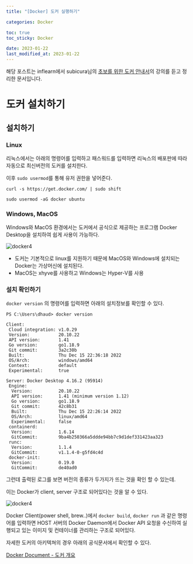 ```yaml
---
title: "[Docker] 도커 실행하기"

categories: Docker

toc: true
toc_sticky: Docker

date: 2023-01-22
last_modified_at: 2023-01-22
---
```


해당 포스트는 inflearn에서 subicura님의 [초보를 위한 도커 안내서](https://www.inflearn.com/course/%EB%8F%84%EC%BB%A4-%EC%9E%85%EB%AC%B8/dashboard)의 강의를 듣고 정리한 문서입니다.

# 도커 설치하기

## 설치하기

### Linux

리눅스에서는 아래의 명령어를 입력하고 패스워드를 입력하면 리눅스의 배포판에 따라 자동으로 최신버전의 도커를 설치한다.

이후 `sudo usermod`를 통해 유저 권한을 넣어준다.

```shell
curl -s https://get.docker.com/ | sudo shift 

sudo usermod -aG docker ubuntu
```

### Windows, MacOS

Windows와 MacOS 환경에서는 도커에서 공식으로 제공하는 프로그램 Docker Desktop을 설치하여 쉽게 사용이 가능하다.

![docker4]({{site.url}}//assets/image/2023/2023-01/22-docker004.png)


- 도커는 기본적으로 linux를 지원하기 때문에 MacOS와 Windows에 설치되는 Docker는 가상머신에 설치된다.
- MacOS는 xhyve를 사용하고 Windows는 Hyper-V를 사용


### 설치 확인하기

`docker version` 의 명령어를 입력하면 아래의 설치정보를 확인할 수 있다.

```shell
PS C:\Users\dhaud> docker version

Client:
 Cloud integration: v1.0.29
 Version:           20.10.22
 API version:       1.41
 Go version:        go1.18.9
 Git commit:        3a2c30b
 Built:             Thu Dec 15 22:36:18 2022
 OS/Arch:           windows/amd64
 Context:           default
 Experimental:      true

Server: Docker Desktop 4.16.2 (95914)
 Engine:
  Version:          20.10.22
  API version:      1.41 (minimum version 1.12)
  Go version:       go1.18.9
  Git commit:       42c8b31
  Built:            Thu Dec 15 22:26:14 2022
  OS/Arch:          linux/amd64
  Experimental:     false
 containerd:
  Version:          1.6.14
  GitCommit:        9ba4b250366a5ddde94bb7c9d1def331423aa323
 runc:
  Version:          1.1.4
  GitCommit:        v1.1.4-0-g5fd4c4d
 docker-init:
  Version:          0.19.0
  GitCommit:        de40ad0
```


그런데 출력된 로그를 보면 버전의 종류가 두가지가 뜨는 것을 확인 할 수 있는데.

이는 Docker가 client, server 구조로 되어있다는 것을 알 수 있다.

![docker4]({{site.url}}//assets/image/2023/2023-01/22-docker005.png)


Docker Client(power shell, brew..)에서 `docker build`, `docker run` 과 같은 명령어를 입력하면 HOST 서버의 Docker Daemon에서 Docker API 요청을 수신하여 실행되고 있는 이미지 및 컨테이너를 관리하는 구조로 되어있다.

자세한 도커의 아키텍쳐의 경우 아래의 공식문서에서 확인할 수 있다.

[Docker Document - 도커 개요](https://docs.docker.com/get-started/overview/)
